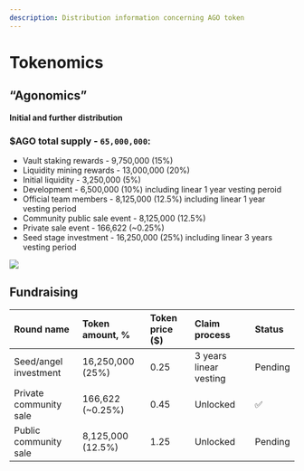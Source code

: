 ```yaml
---
description: Distribution information concerning AGO token
---
```


# Tokenomics

## **“Agonomics”**

**Initial and further distribution**

### $AGO total supply - `65,000,000`:

* Vault staking rewards - 9,750,000 \(15%\)
* Liquidity mining rewards - 13,000,000 \(20%\)
* Initial liquidity - 3,250,000 \(5%\)
* Development - 6,500,000 \(10%\) including linear 1 year vesting peroid
* Official team members - 8,125,000 \(12.5%\) including linear 1 year vesting period
* Community public sale event - 8,125,000 \(12.5%\)
* Private sale event - 166,622 \(~0.25%\)
* Seed stage investment - 16,250,000 \(25%\) including linear 3 years vesting period

![](.gitbook/assets/frame-28%20%283%29.png)

## Fundraising

| Round name | Token amount, % | Token price \($\) | Claim process | Status |
| :--- | :--- | :--- | :--- | :--- |
| Seed/angel investment | 16,250,000 \(25%\) | 0.25 | 3 years linear vesting | Pending |
| Private community sale | 166,622 \(~0.25%\) | 0.45 | Unlocked | ✅  |
| Public community sale | 8,125,000 \(12.5%\) | 1.25 | Unlocked | Pending |

